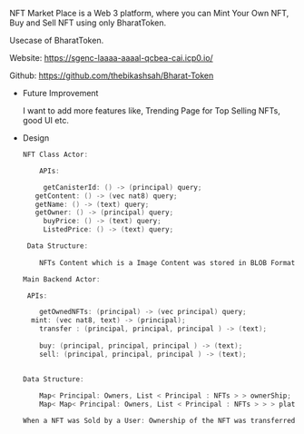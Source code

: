 NFT Market Place is a Web 3 platform, where you can Mint Your Own NFT, Buy and Sell NFT using only BharatToken.

Usecase of BharatToken.

Website:
https://sgenc-laaaa-aaaal-qcbea-cai.icp0.io/

Github:
https://github.com/thebikashsah/Bharat-Token


- Future Improvement
    
    I want to add more features like, Trending Page for Top Selling NFTs, good UI etc.


- Design
    
    ```cpp
    NFT Class Actor:
    
    	APIs:
    
    	 getCanisterId: () -> (principal) query;
       getContent: () -> (vec nat8) query;
       getName: () -> (text) query;
       getOwner: () -> (principal) query;
    	 buyPrice: () -> (text) query;
    	 ListedPrice: () -> (text) query;
    
     Data Structure:
    	
    	NFTs Content which is a Image Content was stored in BLOB Format(Binary Large Objects).
    ```
    
    ```cpp
    Main Backend Actor:
    
     APIs:
    
    	getOwnedNFTs: (principal) -> (vec principal) query;
      mint: (vec nat8, text) -> (principal);   
    	transfer : (principal, principal, principal ) -> (text);
    	
    	buy: (principal, principal, principal ) -> (text);
    	sell: (principal, principal, principal ) -> (text);
    	
    
    Data Structure:
    	
    	Map< Principal: Owners, List < Principal : NFTs > > ownerShip;
    	Map< Map< Principal: Owners, List < Principal : NFTs > > > platForm;
    
    When a NFT was Sold by a User: Ownership of the NFT was transferred from the User to the Platform.
    ```